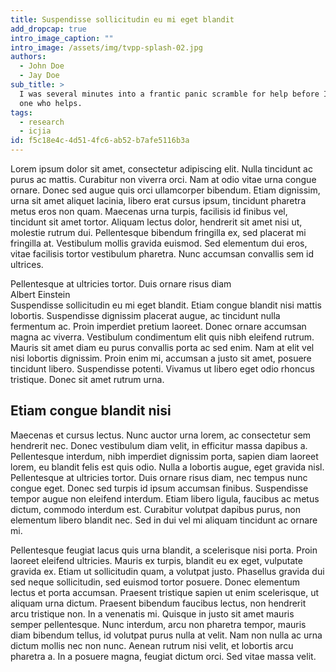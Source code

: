 ```yaml
---
title: Suspendisse sollicitudin eu mi eget blandit
add_dropcap: true
intro_image_caption: ""
intro_image: /assets/img/tvpp-splash-02.jpg
authors:
  - John Doe
  - Jay Doe
sub_title: >
  I was several minutes into a frantic panic scramble for help before I remember that I, Niles, am the
  one who helps.
tags:
  - research
  - icjia
id: f5c18e4c-4d51-4fc6-ab52-b7afe5116b3a
---
```

Lorem ipsum dolor sit amet, consectetur adipiscing elit. Nulla tincidunt ac purus ac mattis. Curabitur non viverra orci. Nam at odio vitae urna congue ornare. Donec sed augue quis orci ullamcorper bibendum. Etiam dignissim, urna sit amet aliquet lacinia, libero erat cursus ipsum, tincidunt pharetra metus eros non quam. Maecenas urna turpis, facilisis id finibus vel, tincidunt sit amet tortor. Aliquam lectus dolor, hendrerit sit amet nisi ut, molestie rutrum dui. Pellentesque bibendum fringilla ex, sed placerat mi fringilla at. Vestibulum mollis gravida euismod. Sed elementum dui eros, vitae facilisis tortor vestibulum pharetra. Nunc accumsan convallis sem id ultrices.
<div class="pullquote left">
Pellentesque at ultricies tortor. Duis ornare risus diam
<div class="quoter right">Albert Einstein</div>
</div>
Suspendisse sollicitudin eu mi eget blandit. Etiam congue blandit nisi mattis lobortis. Suspendisse dignissim placerat augue, ac tincidunt nulla fermentum ac. Proin imperdiet pretium laoreet. Donec ornare accumsan magna ac viverra. Vestibulum condimentum elit quis nibh eleifend rutrum. Mauris sit amet diam eu purus convallis porta ac sed enim. Nam at elit vel nisi lobortis dignissim. Proin enim mi, accumsan a justo sit amet, posuere tincidunt libero. Suspendisse potenti. Vivamus ut libero eget odio rhoncus tristique. Donec sit amet rutrum urna.

## Etiam congue blandit nisi

Maecenas et cursus lectus. Nunc auctor urna lorem, ac consectetur sem hendrerit nec. Donec vestibulum diam velit, in efficitur massa dapibus a. Pellentesque interdum, nibh imperdiet dignissim porta, sapien diam laoreet lorem, eu blandit felis est quis odio. Nulla a lobortis augue, eget gravida nisl. Pellentesque at ultricies tortor. Duis ornare risus diam, nec tempus nunc congue eget. Donec sed turpis id ipsum accumsan finibus. Suspendisse tempor augue non eleifend interdum. Etiam libero ligula, faucibus ac metus dictum, commodo interdum est. Curabitur volutpat dapibus purus, non elementum libero blandit nec. Sed in dui vel mi aliquam tincidunt ac ornare mi.

Pellentesque feugiat lacus quis urna blandit, a scelerisque nisi porta. Proin laoreet eleifend ultricies. Mauris ex turpis, blandit eu ex eget, vulputate gravida ex. Etiam ut sollicitudin quam, a volutpat justo. Phasellus gravida dui sed neque sollicitudin, sed euismod tortor posuere. Donec elementum lectus et porta accumsan. Praesent tristique sapien ut enim scelerisque, ut aliquam urna dictum. Praesent bibendum faucibus lectus, non hendrerit arcu tristique non. In a venenatis mi. Quisque in justo sit amet mauris semper pellentesque. Nunc interdum, arcu non pharetra tempor, mauris diam bibendum tellus, id volutpat purus nulla at velit. Nam non nulla ac urna dictum mollis nec non nunc. Aenean rutrum nisi velit, et lobortis arcu pharetra a. In a posuere magna, feugiat dictum orci. Sed vitae massa velit.